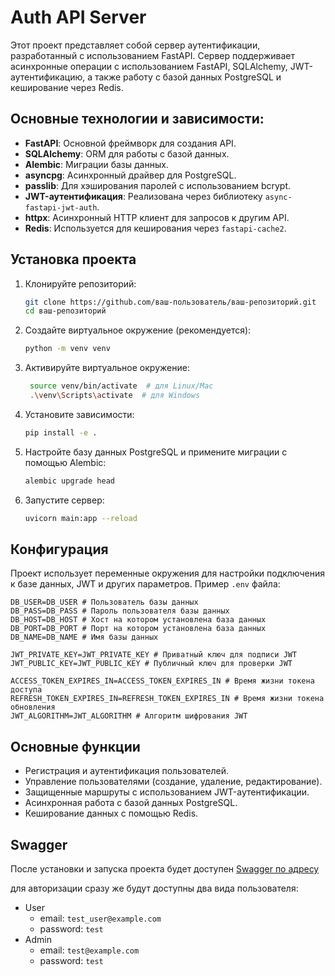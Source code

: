 # Auth API Server

Этот проект представляет собой сервер аутентификации, разработанный с использованием FastAPI. Сервер поддерживает асинхронные операции с использованием FastAPI, SQLAlchemy, JWT-аутентификацию, а также работу с базой данных PostgreSQL и кеширование через Redis.

## Основные технологии и зависимости:

- **FastAPI**: Основной фреймворк для создания API.
- **SQLAlchemy**: ORM для работы с базой данных.
- **Alembic**: Миграции базы данных.
- **asyncpg**: Асинхронный драйвер для PostgreSQL.
- **passlib**: Для хэширования паролей с использованием bcrypt.
- **JWT-аутентификация**: Реализована через библиотеку `async-fastapi-jwt-auth`.
- **httpx**: Асинхронный HTTP клиент для запросов к другим API.
- **Redis**: Используется для кеширования через `fastapi-cache2`.

## Установка проекта

1. Клонируйте репозиторий:

    ```bash
    git clone https://github.com/ваш-пользователь/ваш-репозиторий.git
    cd ваш-репозиторий
    ```

2. Создайте виртуальное окружение (рекомендуется):

    ```bash
    python -m venv venv
    ```

3. Активируйте виртуальное окружение:

   ```bash
    source venv/bin/activate  # для Linux/Mac
    .\venv\Scripts\activate  # для Windows
   ```

3. Установите зависимости:

    ```bash
    pip install -e .
    ```

4. Настройте базу данных PostgreSQL и примените миграции с помощью Alembic:

    ```bash
    alembic upgrade head
    ```

5. Запустите сервер:

    ```bash
    uvicorn main:app --reload
    ```

## Конфигурация

Проект использует переменные окружения для настройки подключения к базе данных, JWT и других параметров. Пример `.env` файла:

```env
DB_USER=DB_USER # Пользователь базы данных
DB_PASS=DB_PASS # Пароль пользователя базы данных
DB_HOST=DB_HOST # Хост на котором установлена база данных
DB_PORT=DB_PORT # Порт на котором установлена база данных
DB_NAME=DB_NAME # Имя базы данных

JWT_PRIVATE_KEY=JWT_PRIVATE_KEY # Приватный ключ для подписи JWT
JWT_PUBLIC_KEY=JWT_PUBLIC_KEY # Публичный ключ для проверки JWT

ACCESS_TOKEN_EXPIRES_IN=ACCESS_TOKEN_EXPIRES_IN # Время жизни токена доступа
REFRESH_TOKEN_EXPIRES_IN=REFRESH_TOKEN_EXPIRES_IN # Время жизни токена обновления
JWT_ALGORITHM=JWT_ALGORITHM # Алгоритм шифрования JWT
```

## Основные функции

- Регистрация и аутентификация пользователей.
- Управление пользователями (создание, удаление, редактирование).
- Защищенные маршруты с использованием JWT-аутентификации.
- Асинхронная работа с базой данных PostgreSQL.
- Кеширование данных с помощью Redis.


## Swagger

После установки и запуска проекта будет доступен [Swagger по адресу](http://localhost:8000/docs/)

для авторизации сразу же будут доступны два вида пользователя:

- User
    - email: `test_user@example.com`
    - password: `test`
- Admin
    - email: `test@example.com`
    - password: `test`